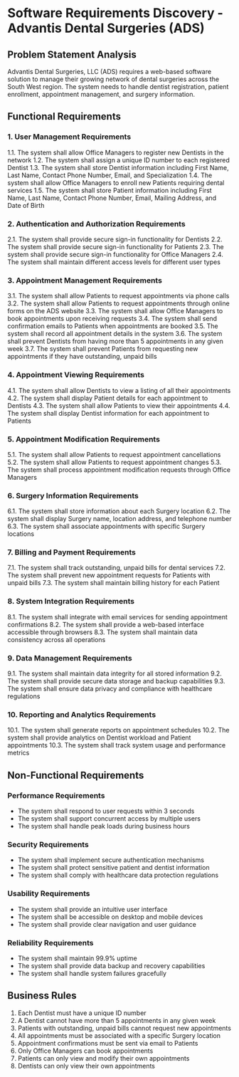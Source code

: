 # Software Requirements Discovery - Advantis Dental Surgeries (ADS)

## Problem Statement Analysis
Advantis Dental Surgeries, LLC (ADS) requires a web-based software solution to manage their growing network of dental surgeries across the South West region. The system needs to handle dentist registration, patient enrollment, appointment management, and surgery information.

## Functional Requirements

### 1. User Management Requirements
1.1. The system shall allow Office Managers to register new Dentists in the network
1.2. The system shall assign a unique ID number to each registered Dentist
1.3. The system shall store Dentist information including First Name, Last Name, Contact Phone Number, Email, and Specialization
1.4. The system shall allow Office Managers to enroll new Patients requiring dental services
1.5. The system shall store Patient information including First Name, Last Name, Contact Phone Number, Email, Mailing Address, and Date of Birth

### 2. Authentication and Authorization Requirements
2.1. The system shall provide secure sign-in functionality for Dentists
2.2. The system shall provide secure sign-in functionality for Patients
2.3. The system shall provide secure sign-in functionality for Office Managers
2.4. The system shall maintain different access levels for different user types

### 3. Appointment Management Requirements
3.1. The system shall allow Patients to request appointments via phone calls
3.2. The system shall allow Patients to request appointments through online forms on the ADS website
3.3. The system shall allow Office Managers to book appointments upon receiving requests
3.4. The system shall send confirmation emails to Patients when appointments are booked
3.5. The system shall record all appointment details in the system
3.6. The system shall prevent Dentists from having more than 5 appointments in any given week
3.7. The system shall prevent Patients from requesting new appointments if they have outstanding, unpaid bills

### 4. Appointment Viewing Requirements
4.1. The system shall allow Dentists to view a listing of all their appointments
4.2. The system shall display Patient details for each appointment to Dentists
4.3. The system shall allow Patients to view their appointments
4.4. The system shall display Dentist information for each appointment to Patients

### 5. Appointment Modification Requirements
5.1. The system shall allow Patients to request appointment cancellations
5.2. The system shall allow Patients to request appointment changes
5.3. The system shall process appointment modification requests through Office Managers

### 6. Surgery Information Requirements
6.1. The system shall store information about each Surgery location
6.2. The system shall display Surgery name, location address, and telephone number
6.3. The system shall associate appointments with specific Surgery locations

### 7. Billing and Payment Requirements
7.1. The system shall track outstanding, unpaid bills for dental services
7.2. The system shall prevent new appointment requests for Patients with unpaid bills
7.3. The system shall maintain billing history for each Patient

### 8. System Integration Requirements
8.1. The system shall integrate with email services for sending appointment confirmations
8.2. The system shall provide a web-based interface accessible through browsers
8.3. The system shall maintain data consistency across all operations

### 9. Data Management Requirements
9.1. The system shall maintain data integrity for all stored information
9.2. The system shall provide secure data storage and backup capabilities
9.3. The system shall ensure data privacy and compliance with healthcare regulations

### 10. Reporting and Analytics Requirements
10.1. The system shall generate reports on appointment schedules
10.2. The system shall provide analytics on Dentist workload and Patient appointments
10.3. The system shall track system usage and performance metrics

## Non-Functional Requirements

### Performance Requirements
- The system shall respond to user requests within 3 seconds
- The system shall support concurrent access by multiple users
- The system shall handle peak loads during business hours

### Security Requirements
- The system shall implement secure authentication mechanisms
- The system shall protect sensitive patient and dentist information
- The system shall comply with healthcare data protection regulations

### Usability Requirements
- The system shall provide an intuitive user interface
- The system shall be accessible on desktop and mobile devices
- The system shall provide clear navigation and user guidance

### Reliability Requirements
- The system shall maintain 99.9% uptime
- The system shall provide data backup and recovery capabilities
- The system shall handle system failures gracefully

## Business Rules

1. Each Dentist must have a unique ID number
2. A Dentist cannot have more than 5 appointments in any given week
3. Patients with outstanding, unpaid bills cannot request new appointments
4. All appointments must be associated with a specific Surgery location
5. Appointment confirmations must be sent via email to Patients
6. Only Office Managers can book appointments
7. Patients can only view and modify their own appointments
8. Dentists can only view their own appointments
